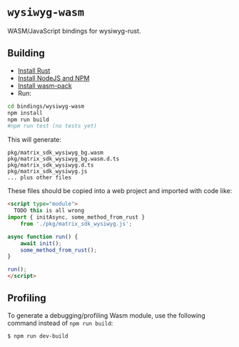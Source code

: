 # `wysiwyg-wasm`

WASM/JavaScript bindings for wysiwyg-rust.

## Building

* [Install Rust](https://www.rust-lang.org/tools/install)
* [Install NodeJS and NPM](https://docs.npmjs.com/downloading-and-installing-node-js-and-npm)
* [Install wasm-pack](https://rustwasm.github.io/wasm-pack/installer/)
* Run:

```sh
cd bindings/wysiwyg-wasm
npm install
npm run build
#npm run test (no tests yet)
```

This will generate:

```
pkg/matrix_sdk_wysiwyg_bg.wasm
pkg/matrix_sdk_wysiwyg_bg.wasm.d.ts
pkg/matrix_sdk_wysiwyg.d.ts
pkg/matrix_sdk_wysiwyg.js
... plus other files
```

These files should be copied into a web project and imported with code like:

```html
<script type="module">
  TODO this is all wrong
import { initAsync, some_method_from_rust }
    from './pkg/matrix_sdk_wysiwyg.js';

async function run() {
    await init();
    some_method_from_rust();
}

run();
</script>
```

## Profiling

To generate a debugging/profiling Wasm module, use the following command
instead of `npm run build`:

```sh
$ npm run dev-build
```